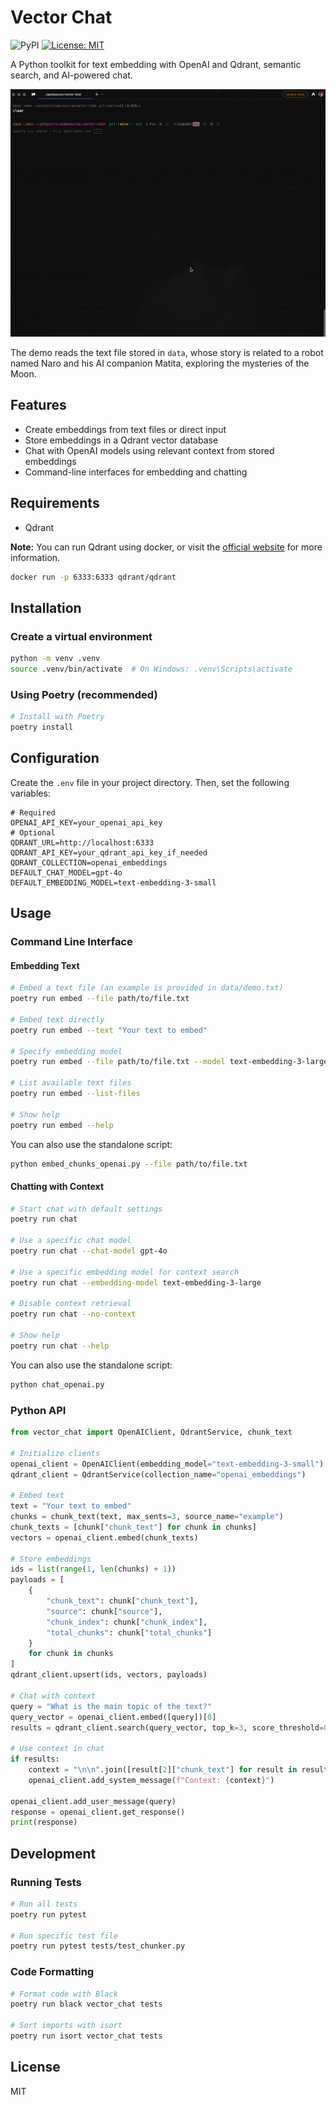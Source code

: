 # Vector Chat

![PyPI](https://img.shields.io/pypi/v/vector-chat)
[![License: MIT](https://img.shields.io/badge/License-MIT-yellow.svg)](https://opensource.org/licenses/MIT)

A Python toolkit for text embedding with OpenAI and Qdrant, semantic search, and AI-powered chat.

![Demo](data/demo.gif)

The demo reads the text file stored in `data`, whose story is related to a robot named Naro and his AI companion Matita, 
exploring the mysteries of the Moon.

## Features

- Create embeddings from text files or direct input
- Store embeddings in a Qdrant vector database
- Chat with OpenAI models using relevant context from stored embeddings
- Command-line interfaces for embedding and chatting

## Requirements

- Qdrant 

**Note:** You can run Qdrant using docker, or visit the [official website](https://qdrant.tech/) for more information.
```bash
docker run -p 6333:6333 qdrant/qdrant
```

## Installation

### Create a virtual environment

```bash
python -m venv .venv
source .venv/bin/activate  # On Windows: .venv\Scripts\activate
```


### Using Poetry (recommended)

```bash
# Install with Poetry
poetry install
```

## Configuration

Create the `.env` file in your project directory. Then, set the following variables:

```
# Required
OPENAI_API_KEY=your_openai_api_key
# Optional
QDRANT_URL=http://localhost:6333
QDRANT_API_KEY=your_qdrant_api_key_if_needed
QDRANT_COLLECTION=openai_embeddings
DEFAULT_CHAT_MODEL=gpt-4o
DEFAULT_EMBEDDING_MODEL=text-embedding-3-small
```

## Usage

### Command Line Interface

#### Embedding Text

```bash
# Embed a text file (an example is provided in data/demo.txt)
poetry run embed --file path/to/file.txt

# Embed text directly
poetry run embed --text "Your text to embed"

# Specify embedding model
poetry run embed --file path/to/file.txt --model text-embedding-3-large

# List available text files
poetry run embed --list-files

# Show help
poetry run embed --help
```

You can also use the standalone script:

```bash
python embed_chunks_openai.py --file path/to/file.txt
```

#### Chatting with Context

```bash
# Start chat with default settings
poetry run chat

# Use a specific chat model
poetry run chat --chat-model gpt-4o

# Use a specific embedding model for context search
poetry run chat --embedding-model text-embedding-3-large

# Disable context retrieval
poetry run chat --no-context

# Show help
poetry run chat --help
```

You can also use the standalone script:

```bash
python chat_openai.py
```

### Python API

```python
from vector_chat import OpenAIClient, QdrantService, chunk_text

# Initialize clients
openai_client = OpenAIClient(embedding_model="text-embedding-3-small")
qdrant_client = QdrantService(collection_name="openai_embeddings")

# Embed text
text = "Your text to embed"
chunks = chunk_text(text, max_sents=3, source_name="example")
chunk_texts = [chunk["chunk_text"] for chunk in chunks]
vectors = openai_client.embed(chunk_texts)

# Store embeddings
ids = list(range(1, len(chunks) + 1))
payloads = [
    {
        "chunk_text": chunk["chunk_text"],
        "source": chunk["source"],
        "chunk_index": chunk["chunk_index"],
        "total_chunks": chunk["total_chunks"]
    }
    for chunk in chunks
]
qdrant_client.upsert(ids, vectors, payloads)

# Chat with context
query = "What is the main topic of the text?"
query_vector = openai_client.embed([query])[0]
results = qdrant_client.search(query_vector, top_k=3, score_threshold=0.3)

# Use context in chat
if results:
    context = "\n\n".join([result[2]["chunk_text"] for result in results])
    openai_client.add_system_message(f"Context: {context}")
    
openai_client.add_user_message(query)
response = openai_client.get_response()
print(response)
```

## Development

### Running Tests

```bash
# Run all tests
poetry run pytest

# Run specific test file
poetry run pytest tests/test_chunker.py
```

### Code Formatting

```bash
# Format code with Black
poetry run black vector_chat tests

# Sort imports with isort
poetry run isort vector_chat tests
```

## License

MIT 